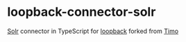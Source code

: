 loopback-connector-solr
=====================

[Solr](http://lucene.apache.org/solr/) connector in TypeScript for [loopback](http://github.com/strongloop/loopback) forked from [Timo](https://github.com/timosaikkonen/loopback-connector-solr)